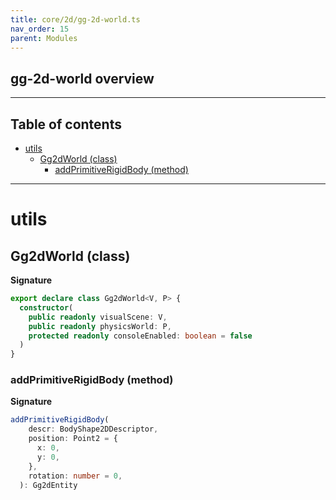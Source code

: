 ```yaml
---
title: core/2d/gg-2d-world.ts
nav_order: 15
parent: Modules
---
```


## gg-2d-world overview

---

<h2 class="text-delta">Table of contents</h2>

- [utils](#utils)
  - [Gg2dWorld (class)](#gg2dworld-class)
    - [addPrimitiveRigidBody (method)](#addprimitiverigidbody-method)

---

# utils

## Gg2dWorld (class)

**Signature**

```ts
export declare class Gg2dWorld<V, P> {
  constructor(
    public readonly visualScene: V,
    public readonly physicsWorld: P,
    protected readonly consoleEnabled: boolean = false
  )
}
```

### addPrimitiveRigidBody (method)

**Signature**

```ts
addPrimitiveRigidBody(
    descr: BodyShape2DDescriptor,
    position: Point2 = {
      x: 0,
      y: 0,
    },
    rotation: number = 0,
  ): Gg2dEntity
```

